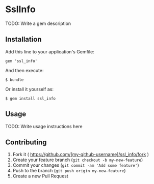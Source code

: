 # SslInfo

TODO: Write a gem description

## Installation

Add this line to your application's Gemfile:

    gem 'ssl_info'

And then execute:

    $ bundle

Or install it yourself as:

    $ gem install ssl_info

## Usage

TODO: Write usage instructions here

## Contributing

1. Fork it ( https://github.com/[my-github-username]/ssl_info/fork )
2. Create your feature branch (`git checkout -b my-new-feature`)
3. Commit your changes (`git commit -am 'Add some feature'`)
4. Push to the branch (`git push origin my-new-feature`)
5. Create a new Pull Request
